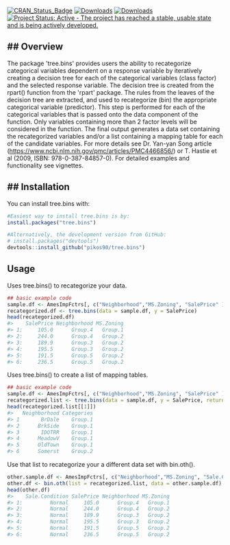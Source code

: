 [![CRAN_Status_Badge](http://www.r-pkg.org/badges/version/tree.bins)](https://cran.r-project.org/package=tree.bins)
[![Downloads](http://cranlogs.r-pkg.org/badges/tree.bins)](http://cran.rstudio.com/package=tree.bins)
[![Downloads](http://cranlogs.r-pkg.org/badges/grand-total/tree.bins)](http://cran.rstudio.com/package=tree.bins)
[![Project Status: Active - The project has reached a stable, usable state and is being actively developed.](http://www.repostatus.org/badges/latest/active.svg)](http://www.repostatus.org/#active)

<!-- README.md is generated from README.Rmd. Please edit that file -->
\#\# Overview
-------------

The package 'tree.bins' provides users the ability to recategorize categorical variables dependent on a response variable by iteratively creating a decision tree for each of the categorical variables (class factor) and the selected response variable. The decision tree is created from the rpart() function from the 'rpart' package. The rules from the leaves of the decision tree are extracted, and used to recategorize (bin) the appropriate categorical variable (predictor). This step is performed for each of the categorical variables that is passed onto the data component of the function. Only variables containing more than 2 factor levels will be considered in the function. The final output generates a data set containing the recategorized variables and/or a list containing a mapping table for each of the candidate variables. For more details see Dr. Yan-yan Song article (<https://www.ncbi.nlm.nih.gov/pmc/articles/PMC4466856/>) or T. Hastie et al (2009, ISBN: 978-0-387-84857-0). For detailed examples and functionality see vignettes.

\#\# Installation
-----------------

You can install tree.bins with:

``` r
#Easiest way to install tree.bins is by:
install.packages("tree.bins")

#Alternatively, the development version from GitHub:
# install.packages("devtools")
devtools::install_github("pikos90/tree.bins")
```

Usage
-----

Uses tree.bins() to recategorize your data.

``` r
## basic example code
sample.df <- AmesImpFctrs[, c("Neighborhood","MS.Zoning", "SalePrice" )]
recategorized.df <- tree.bins(data = sample.df, y = SalePrice)
head(recategorized.df)
#>    SalePrice Neighborhood MS.Zoning
#> 1:     105.0      Group.4   Group.1
#> 2:     244.0      Group.4   Group.2
#> 3:     189.9      Group.3   Group.2
#> 4:     195.5      Group.3   Group.2
#> 5:     191.5      Group.5   Group.2
#> 6:     236.5      Group.5   Group.2
```

Uses tree.bins() to create a list of mapping tables.

``` r
## basic example code
sample.df <- AmesImpFctrs[, c("Neighborhood","MS.Zoning", "SalePrice" )]
recategorized.list <- tree.bins(data = sample.df, y = SalePrice, return = "lkup.list")
head(recategorized.list[[1]])
#>   Neighborhood Categories
#> 1       BrDale    Group.1
#> 2      BrkSide    Group.1
#> 3       IDOTRR    Group.1
#> 4      MeadowV    Group.1
#> 5      OldTown    Group.1
#> 6      Somerst    Group.2
```

Use that list to recategorize your a different data set with bin.oth().

``` r
other.sample.df <- AmesImpFctrs[, c("Neighborhood","MS.Zoning", "Sale.Condition", "SalePrice" )]
other.df <- bin.oth(list = recategorized.list, data = other.sample.df)
head(other.df)
#>    Sale.Condition SalePrice Neighborhood MS.Zoning
#> 1:         Normal     105.0      Group.4   Group.1
#> 2:         Normal     244.0      Group.4   Group.2
#> 3:         Normal     189.9      Group.3   Group.2
#> 4:         Normal     195.5      Group.3   Group.2
#> 5:         Normal     191.5      Group.5   Group.2
#> 6:         Normal     236.5      Group.5   Group.2
```
